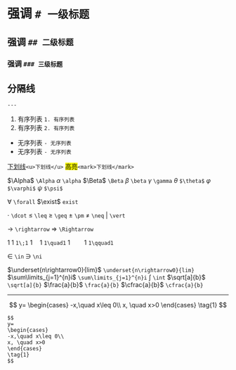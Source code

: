 # 强调 `# 一级标题`
## 强调 `## 二级标题`
### 强调 `### 三级标题`

分隔线
---
`---`

1. 有序列表 `1. 有序列表`
2. 有序列表 `2. 有序列表`
- 无序列表 `- 无序列表`
- 无序列表 `- 无序列表`

<u>下划线</u>`<u>下划线</u>`
<mark>高亮</mark>`<mark>下划线</mark>`

$\Alpha$ `\Alpha`
$\alpha$ `\alpha`
$\Beta$ `\Beta`
$\beta$ `\beta`
$\gamma$ `\gamma`
$\theta$ `$\theta$`
$\varphi$ `$\varphi$`
$\psi$ `$\psi$`

$\forall$ `\forall`
$\exist$ `exist`

$\cdot$ `\dcot` 
$\leq$ `\leq`
$\geq$ `\geq`
$\pm$ `\pm`
$\neq$ `\neq`
$\vert$ `\vert`

$\rightarrow$ `\rightarrow`
$\Rightarrow$ `\Rightarrow`

$1\;1$ `1\;1`
$1\quad1$ `1\quad1`
$1\qquad1$ `1\qquad1`

$\in$ `\in`
$\ni$ `\ni`

$\underset{n\rightarrow0}{lim}$ `\underset{n\rightarrow0}{lim}`
$\sum\limits_{j=1}^{n}i$ `\sum\limits_{j=1}^{n}i`
$\int$ `\int`
$\sqrt[a]{b}$ `\sqrt[a]{b}`
$\frac{a}{b}$ `\frac{a}{b}`
$\cfrac{a}{b}$ `\cfrac{a}{b}`

---

$$
y=
\begin{cases}
-x,\quad x\leq 0\\
x, \quad x>0
\end{cases}
\tag{1}
$$

```
$$
y=
\begin{cases}
-x,\quad x\leq 0\\
x, \quad x>0
\end{cases}
\tag{1}
$$
```